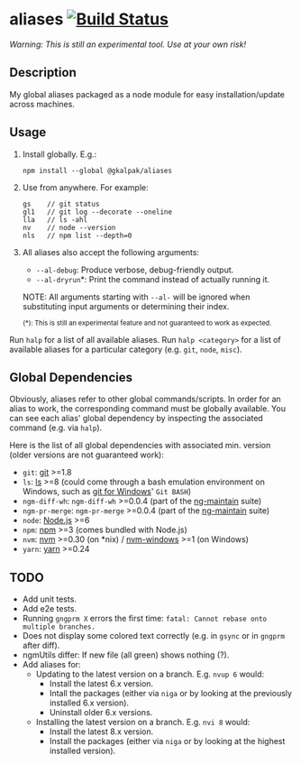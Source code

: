 # aliases [![Build Status][build-status-image]][build-status]

_Warning:_
_This is still an experimental tool._
_Use at your own risk!_


## Description

My global aliases packaged as a node module for easy installation/update across machines.


## Usage

1. Install globally. E.g.:

    ```shell
    npm install --global @gkalpak/aliases
    ```

2. Use from anywhere. For example:

    ```shell
    gs    // git status
    gl1   // git log --decorate --oneline
    lla   // ls -ahl
    nv    // node --version
    nls   // npm list --depth=0
    ```

3. All aliases also accept the following arguments:
    - `--al-debug`: Produce verbose, debug-friendly output.
    - `--al-dryrun`*: Print the command instead of actually running it.

    NOTE: All arguments starting with `--al-` will be ignored when substituting input arguments or determining their
    index.

    <sub>(*): This is still an experimental feature and not guaranteed to work as expected.</sub>

Run `halp` for a list of all available aliases.
Run `halp <category>` for a list of available aliases for a particular category (e.g. `git`, `node`, `misc`).


## Global Dependencies

Obviously, aliases refer to other global commands/scripts. In order for an alias to work, the corresponding command must
be globally available. You can see each alias' global dependency by inspecting the associated command (e.g. via `halp`).

Here is the list of all global dependencies with associated min. version (older versions are not guaranteed work):

- `git`: [git] >=1.8
- `ls`: [ls] >=8 (could come through a bash emulation environment on Windows, such as [git for Windows][git-win]'
    `Git BASH`)
- `ngm-diff-wh`: `ngm-diff-wh` >=0.0.4 (part of the [ng-maintain] suite)
- `ngm-pr-merge`: `ngm-pr-merge` >=0.0.4 (part of the [ng-maintain] suite)
- `node`: [Node.js][node] >=6
- `npm`: [npm] >=3 (comes bundled with Node.js)
- `nvm`: [nvm] >=0.30 (on *nix) / [nvm-windows][nvm-win] >=1 (on Windows)
- `yarn`: [yarn] >=0.24

## TODO

- Add unit tests.
- Add e2e tests.
- Running `gngprm X` errors the first time: `fatal: Cannot rebase onto multiple branches.`
- Does not display some colored text correctly (e.g. in `gsync` or in `gngprm` after diff).
- ngmUtils differ: If new file (all green) shows nothing (?).
- Add aliases for:
  - Updating to the latest version on a branch. E.g. `nvup 6` would:
    - Install the latest 6.x version.
    - Intall the packages (either via `niga` or by looking at the previously installed 6.x version).
    - Uninstall older 6.x versions.
  - Installing the latest version on a branch. E.g. `nvi 8` would:
    - Install the latest 8.x version.
    - Install the packages (either via `niga` or by looking at the highest installed version).


[build-status]: https://travis-ci.org/gkalpak/aliases
[build-status-image]: https://travis-ci.org/gkalpak/aliases.svg?branch=master
[git]: https://git-scm.com/
[git-win]: https://git-for-windows.github.io/
[ls]: https://en.wikipedia.org/wiki/Ls
[ng-maintain]: https://www.npmjs.com/package/@gkalpak/ng-maintain
[node]: https://nodejs.org/en/
[npm]: https://www.npmjs.com/
[nvm]: https://github.com/creationix/nvm
[nvm-win]: https://github.com/coreybutler/nvm-windows
[yarn]: https://yarnpkg.com/lang/en/
